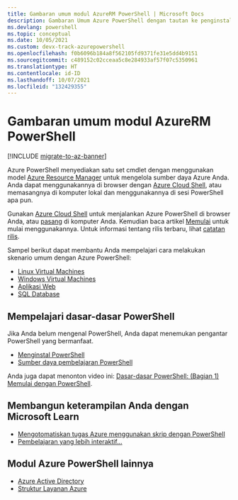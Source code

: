 ```yaml
---
title: Gambaran umum modul AzureRM PowerShell | Microsoft Docs
description: Gambaran Umum Azure PowerShell dengan tautan ke penginstalan dan konfigurasi.
ms.devlang: powershell
ms.topic: conceptual
ms.date: 10/05/2021
ms.custom: devx-track-azurepowershell
ms.openlocfilehash: f0b6096b184a8f562105fd9371fe31e5dd4b9151
ms.sourcegitcommit: c489152c02cceaa5c8e284933af57f07c5350961
ms.translationtype: HT
ms.contentlocale: id-ID
ms.lasthandoff: 10/07/2021
ms.locfileid: "132429355"
---
```

# <a name="overview-of-the-azurerm-powershell-module"></a>Gambaran umum modul AzureRM PowerShell

[!INCLUDE [migrate-to-az-banner](../../includes/migrate-to-az-banner.md)]

Azure PowerShell menyediakan satu set cmdlet dengan menggunakan model [Azure Resource Manager](/azure/azure-resource-manager/resource-group-overview) untuk mengelola sumber daya Azure Anda. Anda dapat menggunakannya di browser dengan [Azure Cloud Shell](/azure/cloud-shell/overview), atau memasangnya di komputer lokal dan menggunakannya di sesi PowerShell apa pun.

Gunakan [Azure Cloud Shell](/azure/cloud-shell/overview) untuk menjalankan Azure PowerShell di browser Anda, atau [pasang](install-azurerm-ps.md) di komputer Anda. Kemudian baca artikel [Memulai](get-started-azureps.md) untuk mulai menggunakannya. Untuk informasi tentang rilis terbaru, lihat [catatan rilis](release-notes-azureps.md).

Sampel berikut dapat membantu Anda mempelajari cara melakukan skenario umum dengan Azure PowerShell:

- [Linux Virtual Machines](/azure/virtual-machines/linux/powershell-samples?toc=/powershell/azure/toc.json)
- [Windows Virtual Machines](/azure/virtual-machines/windows/powershell-samples?toc=/powershell/azure/toc.json)
- [Aplikasi Web](/azure/app-service-web/app-service-powershell-samples?toc=/powershell/azure/toc.json)
- [SQL Database](/azure/sql-database/sql-database-powershell-samples?toc=/powershell/azure/toc.json)

## <a name="learn-powershell-basics"></a>Mempelajari dasar-dasar PowerShell

Jika Anda belum mengenal PowerShell, Anda dapat menemukan pengantar PowerShell yang bermanfaat.

- [Menginstal PowerShell](/powershell/scripting/install/installing-powershell)
- [Sumber daya pembelajaran PowerShell](/powershell/scripting/learn/more-powershell-learning)

Anda juga dapat menonton video ini: [Dasar-dasar PowerShell: (Bagian 1) Memulai dengan PowerShell](https://channel9.msdn.com/Blogs/Taste-of-Premier/PowerShellBasicsPart1).

## <a name="build-your-skills-with-microsoft-learn"></a>Membangun keterampilan Anda dengan Microsoft Learn

- [Mengotomatiskan tugas Azure menggunakan skrip dengan PowerShell](/learn/modules/automate-azure-tasks-with-powershell/)
- [Pembelajaran yang lebih interaktif...](/learn/browse/?term=powershell)

## <a name="other-azure-powershell-modules"></a>Modul Azure PowerShell lainnya

- [Azure Active Directory](/powershell/module/activedirectory/)
- [Struktur Layanan Azure](/powershell/module/AzureRM.ServiceFabric/)
